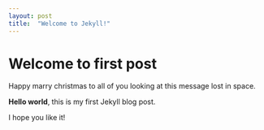 ```yaml
---
layout: post
title:  "Welcome to Jekyll!"
---
```


# Welcome to first post

Happy marry christmas to all of you looking at this message lost in space.

**Hello world**, this is my first Jekyll blog post.

I hope you like it!
